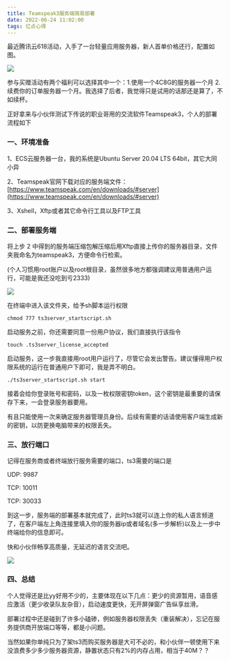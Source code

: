```yaml
---
title: Teamspeak3服务端简易部署
date: 2022-06-24 11:02:00
tags: 亿点心得
---
```


最近腾讯云618活动，入手了一台轻量应用服务器，新人首单价格还行，配置如图。

![](https://s3.bmp.ovh/imgs/2022/06/24/5380d996a801d111.png)

参与买赠活动有两个福利可以选择其中一个：1.使用一个4C8G的服务器一个月 2.续费你的订单服务器一个月。我选择了后者，我觉得只是试用的话那还是算了，不如续杯。

正好拿来与小伙伴测试下传说的职业哥用的交流软件Teamspeak3，个人的部署流程如下

### 一、环境准备 ###

1、ECS云服务器一台，我的系统是Ubuntu Server 20.04 LTS 64bit，其它大同小异

2、Teamspeak官网下载对应的服务端文件：[https://www.teamspeak.com/en/downloads/#server](https://www.teamspeak.com/en/downloads/#server)

3、Xshell，Xftp或者其它命令行工具以及FTP工具

### 二、部署服务端 ###

将上步 2 中得到的服务端压缩包解压缩后用Xftp直接上传你的服务器目录，文件夹我命名为teamspeak3，方便命令行检索。

(个人习惯用root账户以及root根目录，虽然很多地方都强调建议用普通用户运行，可能是我还没吃到亏2333)

![](https://s3.bmp.ovh/imgs/2022/06/24/8fa36299d6d57ca0.png)

在终端中进入该文件夹，给予sh脚本运行权限

    chmod 777 ts3server_startscript.sh

启动服务之前，你还需要同意一份用户协议，我们直接执行该指令

    touch .ts3server_license_accepted

启动服务，这一步我直接用root用户运行了，尽管它会发出警告。建议懂得用户权限系统的运行在普通用户下即可，我是弄不明白。

    ./ts3server_startscript.sh start

接着会给你登录账号和密码，以及一枚权限密钥token，这个密钥是最重要的请保存下来，一会登录服务器要用。

有且只能使用一次来确定服务器管理员身份。后续有需要的话请使用客户端生成新的密钥，以防更换电脑带来的权限丢失。

### 三、放行端口 ###

记得在服务商或者终端放行服务需要的端口，ts3需要的端口是

UDP: 9987

TCP: 10011

TCP: 30033

到这一步，服务端的部署基本就完成了，此时ts3就可以连上你的私人语言频道了，在客户端左上角连接里填入你的服务器ip或者域名(多一步解析)以及上一步中终端给你的信息即可。

快和小伙伴畅享高质量，无延迟的语言交流吧。

![](https://s3.bmp.ovh/imgs/2022/06/24/747808fadc3cc5d2.png)

### 四、总结 ###

个人觉得还是比yy好用不少的，主要体现在以下几点：更少的资源暂用，语音感应激活（更少收录队友杂音），启动速度更快，无开屏弹窗广告纵享丝滑。

部署过程中还是碰到了许多小磕碜，例如服务器权限丢失（重装解决），忘记在服务提供商开放端口等等，都是小问题。

当然如果你单纯只为了架ts3而购买服务器是大可不必的，和小伙伴一顿使用下来没浪费多少多少服务器资源，静置状态只有2%的内存占用，相当于40M？？